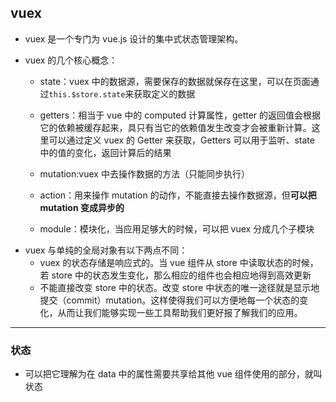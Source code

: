 ## vuex

- vuex 是一个专门为 vue.js 设计的集中式状态管理架构。

- vuex 的几个核心概念：

  - state：vuex 中的数据源，需要保存的数据就保存在这里，可以在页面通过`this.$store.state`来获取定义的数据

  - getters：相当于 vue 中的 computed 计算属性，getter 的返回值会根据它的依赖被缓存起来，具只有当它的依赖值发生改变才会被重新计算。这里可以通过定义 vuex 的 Getter 来获取，Getters 可以用于监听、state 中的值的变化，返回计算后的结果

  - mutation:vuex 中去操作数据的方法（只能同步执行）

  - action：用来操作 mutation 的动作，不能直接去操作数据源，但**可以把 mutation 变成异步的**

  - module：模块化，当应用足够大的时候，可以把 vuex 分成几个子模块

* vuex 与单纯的全局对象有以下两点不同：
  - vuex 的状态存储是响应式的。当 vue 组件从 store 中读取状态的时候，若 store 中的状态发生变化，那么相应的组件也会相应地得到高效更新
  - 不能直接改变 store 中的状态。改变 store 中状态的唯一途径就是显示地提交（commit）mutation。这样使得我们可以方便地每一个状态的变化，从而让我们能够实现一些工具帮助我们更好报了解我们的应用。

---

### 状态

- 可以把它理解为在 data 中的属性需要共享给其他 vue 组件使用的部分，就叫状态
